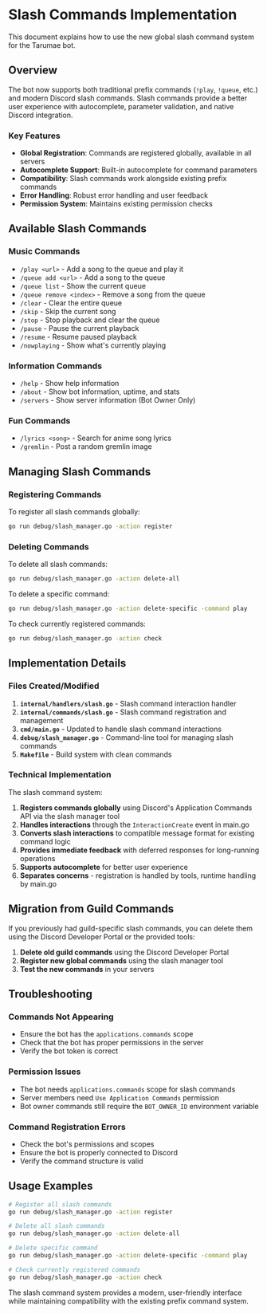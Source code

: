# Slash Commands Implementation

This document explains how to use the new global slash command system for the Tarumae bot.

## Overview

The bot now supports both traditional prefix commands (`!play`, `!queue`, etc.) and modern Discord slash commands. Slash commands provide a better user experience with autocomplete, parameter validation, and native Discord integration.

### Key Features

- **Global Registration**: Commands are registered globally, available in all servers
- **Autocomplete Support**: Built-in autocomplete for command parameters
- **Compatibility**: Slash commands work alongside existing prefix commands
- **Error Handling**: Robust error handling and user feedback
- **Permission System**: Maintains existing permission checks

## Available Slash Commands

### Music Commands
- `/play <url>` - Add a song to the queue and play it
- `/queue add <url>` - Add a song to the queue
- `/queue list` - Show the current queue
- `/queue remove <index>` - Remove a song from the queue
- `/clear` - Clear the entire queue
- `/skip` - Skip the current song
- `/stop` - Stop playback and clear the queue
- `/pause` - Pause the current playback
- `/resume` - Resume paused playback
- `/nowplaying` - Show what's currently playing

### Information Commands
- `/help` - Show help information
- `/about` - Show bot information, uptime, and stats
- `/servers` - Show server information (Bot Owner Only)

### Fun Commands
- `/lyrics <song>` - Search for anime song lyrics
- `/gremlin` - Post a random gremlin image

## Managing Slash Commands

### Registering Commands

To register all slash commands globally:

```bash
go run debug/slash_manager.go -action register
```

### Deleting Commands

To delete all slash commands:

```bash
go run debug/slash_manager.go -action delete-all
```

To delete a specific command:

```bash
go run debug/slash_manager.go -action delete-specific -command play
```

To check currently registered commands:

```bash
go run debug/slash_manager.go -action check
```

## Implementation Details

### Files Created/Modified

1. **`internal/handlers/slash.go`** - Slash command interaction handler
2. **`internal/commands/slash.go`** - Slash command registration and management
3. **`cmd/main.go`** - Updated to handle slash command interactions
4. **`debug/slash_manager.go`** - Command-line tool for managing slash commands
5. **`Makefile`** - Build system with clean commands

### Technical Implementation

The slash command system:

1. **Registers commands globally** using Discord's Application Commands API via the slash manager tool
2. **Handles interactions** through the `InteractionCreate` event in main.go
3. **Converts slash interactions** to compatible message format for existing command logic
4. **Provides immediate feedback** with deferred responses for long-running operations
5. **Supports autocomplete** for better user experience
6. **Separates concerns** - registration is handled by tools, runtime handling by main.go

## Migration from Guild Commands

If you previously had guild-specific slash commands, you can delete them using the Discord Developer Portal or the provided tools:

1. **Delete old guild commands** using the Discord Developer Portal
2. **Register new global commands** using the slash manager tool
3. **Test the new commands** in your servers

## Troubleshooting

### Commands Not Appearing
- Ensure the bot has the `applications.commands` scope
- Check that the bot has proper permissions in the server
- Verify the bot token is correct

### Permission Issues
- The bot needs `applications.commands` scope for slash commands
- Server members need `Use Application Commands` permission
- Bot owner commands still require the `BOT_OWNER_ID` environment variable

### Command Registration Errors
- Check the bot's permissions and scopes
- Ensure the bot is properly connected to Discord
- Verify the command structure is valid

## Usage Examples

```bash
# Register all slash commands
go run debug/slash_manager.go -action register

# Delete all slash commands
go run debug/slash_manager.go -action delete-all

# Delete specific command
go run debug/slash_manager.go -action delete-specific -command play

# Check currently registered commands
go run debug/slash_manager.go -action check
```

The slash command system provides a modern, user-friendly interface while maintaining compatibility with the existing prefix command system. 
